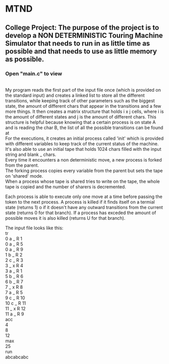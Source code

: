 # MTND
## College Project: The purpose of the project is to develop a NON DETERMINISTIC Touring Machine Simulator that needs to run in as little time as possible and that needs to use as little memory as possible.
### Open "main.c" to view
<br/>
My program reads the first part of the input file once (which is provided on the standard input) and creates a linked list to store all the different transitions, while keeping track of other parameters such as the biggest state, the amount of different chars that appear in the transitions and a few more things.
It then creates a matrix structure that holds i x j cells, where i is the amount of different states and j is the amount of different chars. This structure is helpful because knowing that a certain process is on state A and is reading the char B, the list of all the possible transitions can be found at <A; B><br/>
For the executions, it creates an initial process called 'init' which is provided with different variables to keep track of the current status of the machine. It's also able to use an initial tape that holds 1024 chars filled with the input string and blank _ chars. <br/>
Every time it encounters a non deterministic move, a new process is forked from the parent.<br/>
The forking process copies every variable from the parent but sets the tape on 'shared' mode.<br/>
When a process whose tape is shared tries to write on the tape, the whole tape is copied and the number of sharers is decremented.

Each process is able to execute only one move at a time before passing the token to the next process.
A process is killed if it finds itself on a termial state (returns 1) o if it doesn't have any outward transitions from the current state (returns 0 for that branch).
If a process has exceded the amount of possible moves it is also killed (returns U for that branch).


The input file looks like this:<br/>
tr<br/>
0 a _ R 1<br/>
0 a _ R 5<br/>
0 a _ R 9<br/>
1 b _ R 2<br/>
2 c _ R 3<br/>
3 _ x R 4<br/>
3 a _ R 1<br/>
5 b _ R 6<br/>
6 b _ R 7<br/>
7 _ x R 8<br/>
7 a _ R 5<br/>
9 c _ R 10<br/>
10 c _ R 11<br/>
11 _ x R 12<br/>
11 a _ R 9<br/>
acc<br/>
4<br/>
8<br/>
12<br/>
max<br/>
25<br/>
run<br/>
abcabcabc<br/>
